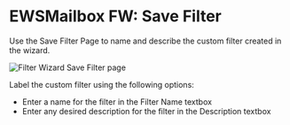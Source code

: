 # EWSMailbox FW: Save Filter

Use the Save Filter Page to name and describe the custom filter created in the wizard.

![Filter Wizard Save Filter page](/img/product_docs/accessanalyzer/enterpriseauditor/admin/datacollector/ewsmailbox/filterwizard/savefilter.png)

Label the custom filter using the following options:

- Enter a name for the filter in the Filter Name textbox
- Enter any desired description for the filter in the Description textbox
